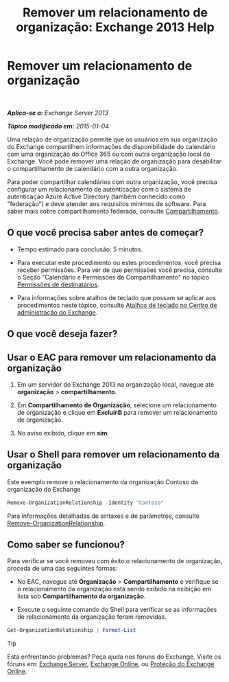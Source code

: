﻿---
title: 'Remover um relacionamento de organização: Exchange 2013 Help'
TOCTitle: Remover um relacionamento de organização
ms:assetid: ff211394-f58b-4da7-bb3a-df6abcb5950e
ms:mtpsurl: https://technet.microsoft.com/pt-br/library/JJ657513(v=EXCHG.150)
ms:contentKeyID: 50487090
ms.date: 05/22/2018
mtps_version: v=EXCHG.150
ms.translationtype: MT
---

# Remover um relacionamento de organização

 

_**Aplica-se a:** Exchange Server 2013_

_**Tópico modificado em:** 2015-01-04_

Uma relação de organização permite que os usuários em sua organização do Exchange compartilhem informações de disponibilidade do calendário com uma organização do Office 365 ou com outra organização local do Exchange. Você pode remover uma relação de organização para desabilitar o compartilhamento de calendário com a outra organização.

Para poder compartilhar calendários com outra organização, você precisa configurar um relacionamento de autenticação com o sistema de autenticação Azure Active Directory (também conhecido como "federação") e deve atender aos requisitos mínimos de software. Para saber mais sobre compartilhamento federado, consulte [Compartilhamento](sharing-exchange-2013-help.md).

## O que você precisa saber antes de começar?

  - Tempo estimado para conclusão: 5 minutos.

  - Para executar este procedimento ou estes procedimentos, você precisa receber permissões. Para ver de que permissões você precisa, consulte o Seção "Calendário e Permissões de Compartilhamento" no tópico [Permissões de destinatários](recipients-permissions-exchange-2013-help.md).

  - Para informações sobre atalhos de teclado que possam se aplicar aos procedimentos neste tópico, consulte [Atalhos de teclado no Centro de administração do Exchange](keyboard-shortcuts-in-the-exchange-admin-center-exchange-online-protection-help.md).

## O que você deseja fazer?

## Usar o EAC para remover um relacionamento da organização

1.  Em um servidor do Exchange 2013 na organização local, navegue até **organização** \> **compartilhamento**.

2.  Em **Compartilhamento de Organização**, selecione um relacionamento de organização e clique em **Excluir**![Excluir ícone](images/JJ673559.14f639f6-61e8-4418-bbfb-0db14de9d2f5(EXCHG.150).gif "Excluir ícone") para remover um relacionamento de organização.

3.  No aviso exibido, clique em **sim**.

## Usar o Shell para remover um relacionamento da organização

Este exemplo remove o relacionamento da organização Contoso da organização do Exchange

```powershell
Remove-OrganizationRelationship -Identity "Contoso"
```

Para informações detalhadas de sintaxes e de parâmetros, consulte [Remove-OrganizationRelationship](https://technet.microsoft.com/pt-br/library/ee332362\(v=exchg.150\)).

## Como saber se funcionou?

Para verificar se você removeu com êxito o relacionamento de organização, proceda de uma das seguintes formas:

  - No EAC, navegue até **Organização** \> **Compartilhamento** e verifique se o relacionamento da organização está sendo exibido na exibição em lista sob **Compartilhamento da organização**.

  - Execute o seguinte comando do Shell para verificar se as informações de relacionamento da organização foram removidas.
    
  ```powershell
  Get-OrganizationRelationship | Format-List
  ```


> [!TIP]
> Está enfrentando problemas? Peça ajuda nos fóruns do Exchange. Visite os fóruns em: <A href="https://go.microsoft.com/fwlink/p/?linkid=60612">Exchange Server</A>, <A href="https://go.microsoft.com/fwlink/p/?linkid=267542">Exchange Online</A>, ou <A href="https://go.microsoft.com/fwlink/p/?linkid=285351">Proteção do Exchange Online</A>.


